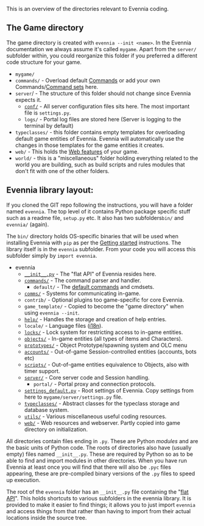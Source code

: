 [](Shows-where-everything-is-in-the-codebase.)

This is an overview of the directories relevant to Evennia coding. 

## The Game directory

The game directory is created with `evennia --init <name>`. In the Evennia documentation we always assume it's called `mygame`. Apart from the `server/` subfolder within, you could reorganize this folder if you preferred a different code structure for your game.

 - `mygame/`
  - `commands/` - Overload default [Commands](Commands.md) or add your own Commands/[Command sets](Command-Sets) here.
  - `server`/  - The structure of this folder should not change since Evennia expects it.  
    - [`conf/`](https://github.com/evennia/evennia/tree/master/evennia/game_template/server) - All server configuration files sits here. The most important file is `settings.py`. 
    - `logs/` - Portal log files are stored here (Server is logging to the terminal by default)
  - `typeclasses/` - this folder contains empty templates for overloading default game entities of Evennia. Evennia will automatically use the changes in those templates for the game entities it creates. 
  - `web/` - This holds the [Web features](Web-features) of your game. 
  - `world/` - this is a "miscellaneous" folder holding everything related to the world you are building, such as build scripts and rules modules that don't fit with one of the other folders.  

## Evennia library layout:

If you cloned the GIT repo following the instructions, you will have a folder named `evennia`. The top level of it contains Python package specific stuff such as a readme file, `setup.py` etc. It also has two subfolders`bin/` and `evennia/` (again).  

The `bin/` directory holds OS-specific binaries that will be used when installing Evennia with `pip` as per the [Getting started](Getting-Started) instructions. The library itself is in the `evennia` subfolder. From your code you will access this subfolder simply by `import evennia`. 

 - evennia
   - [`__init__.py`](Evennia-API) - The "flat API" of Evennia resides here. 
   - [`commands/`](Commands) - The command parser and handler.
     - `default/` - The [default commands](Default-Command-Help) and cmdsets. 
   - [`comms/`](Communications) - Systems for communicating in-game. 
   - `contrib/` - Optional plugins too game-specific for core Evennia.
   - `game_template/` - Copied to become the "game directory" when using `evennia --init`. 
   - [`help/`](Help-System) - Handles the storage and  creation of help entries.
   - `locale/` - Language files ([i18n](Internationalization.md)).
   - [`locks/`](Locks) - Lock system for restricting access to in-game entities.
   - [`objects/`](Objects) - In-game entities (all types of items and Characters).
   - [`prototypes/`](https://github.com/evennia/evennia/wiki/Spawner-and-Prototypes) - Object Prototype/spawning system and OLC menu
   - [`accounts/`](Accounts) - Out-of-game Session-controlled entities (accounts, bots etc)
   - [`scripts/`](Scripts) - Out-of-game entities equivalence to Objects, also with timer support. 
   - [`server/`](Portal-and-Server) - Core server code and Session handling. 
     - `portal/` - Portal proxy and connection protocols.
   - [`settings_default.py`](Server-Conf#Settings-file) - Root settings of Evennia. Copy settings from here to `mygame/server/settings.py` file. 
   - [`typeclasses/`](Typeclasses) - Abstract classes for the typeclass storage and database system.
   - [`utils/`](Coding-Utils) - Various miscellaneous useful coding resources.
   - [`web/`](Web-Features) - Web resources and webserver. Partly copied into game directory on initialization.

All directories contain files ending in `.py`. These are Python *modules* and are the basic units of Python code. The roots of directories also have (usually empty) files named `__init__.py`. These are required by Python so as to be able to find and import modules in other directories. When you have run Evennia at least once you will find that there will also be `.pyc` files appearing, these are pre-compiled binary versions of the `.py` files to speed up execution.

The root of the `evennia` folder has an `__init__.py` file containing the "[flat API](evennia-API)". This holds shortcuts to various subfolders in the evennia library. It is provided to make it easier to find things; it allows you to just import `evennia` and access things from that rather than having to import from their actual locations inside the source tree. 
